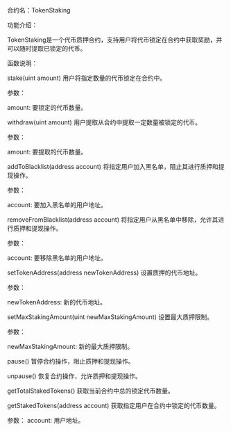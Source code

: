 合约名：TokenStaking

功能介绍：

TokenStaking是一个代币质押合约，支持用户将代币锁定在合约中获取奖励，并可以随时提取已锁定的代币。

函数说明：

stake(uint amount)
用户将指定数量的代币锁定在合约中。

参数：

amount: 要锁定的代币数量。


withdraw(uint amount)
用户提取从合约中提取一定数量被锁定的代币。

参数：

amount: 要提取的代币数量。

addToBlacklist(address account)
将指定用户加入黑名单，阻止其进行质押和提现操作。

参数：

account: 要加入黑名单的用户地址。

removeFromBlacklist(address account)
将指定用户从黑名单中移除，允许其进行质押和提现操作。

参数：

account: 要移除黑名单的用户地址。

setTokenAddress(address newTokenAddress)
设置质押的代币地址。

参数：

newTokenAddress: 新的代币地址。

setMaxStakingAmount(uint newMaxStakingAmount)
设置最大质押限制。

参数：

newMaxStakingAmount: 新的最大质押限制。

pause()
暂停合约操作，阻止质押和提现操作。

unpause()
恢复合约操作，允许质押和提现操作。

getTotalStakedTokens()
获取当前合约中总的锁定代币数量。

getStakedTokens(address account)
获取指定用户在合约中锁定的代币数量。

参数：
account: 用户地址。


